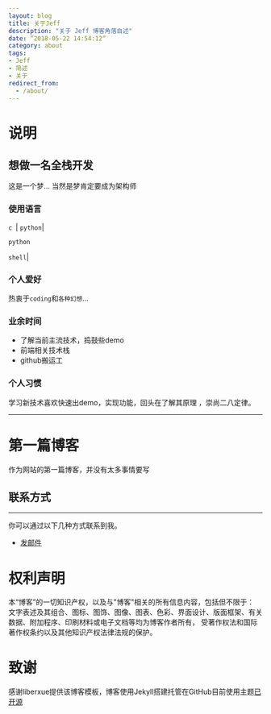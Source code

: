 ```yaml
---
layout: blog
title: 关于Jeff
description: "关于 Jeff 博客角落自述"
date: ”2018-05-22 14:54:12“
category: about
tags: 
- Jeff
- 简述
- 关于
redirect_from:
  - /about/
---
```


# 说明

## 想做一名全栈开发

这是一个梦... 当然是梦肯定要成为架构师

### 使用语言

``c ``| ``python``|

 
``python``

``shell``|
 
  
### 个人爱好

 热衷于`coding`和`各种幻想`...
 
### 业余时间

- 了解当前主流技术，捣鼓些demo
- 前端相关技术栈
- github搬运工

### 个人习惯
 学习新技术喜欢快速出demo，实现功能，回头在了解其原理 ，崇尚二八定律。

 ***
# 第一篇博客
 
作为网站的第一篇博客，并没有太多事情要写

 
## 联系方式
******
 
你可以通过以下几种方式联系到我。
 
* [发邮件](mailto:chenwanyuan813@gmail.com)

# 权利声明
 
本“博客”的一切知识产权，以及与"博客"相关的所有信息内容，包括但不限于： 文字表述及其组合、图标、图饰、图像、图表、色彩、界面设计、版面框架、有关数据、附加程序、印刷材料或电子文档等均为博客作者所有， 受著作权法和国际著作权条约以及其他知识产权法律法规的保护。

# 致谢
  
感谢liberxue提供该博客模板，博客使用Jekyll搭建托管在GitHub目前使用主题[已开源](https://github.com/Liberxue/liberxue.github.io)